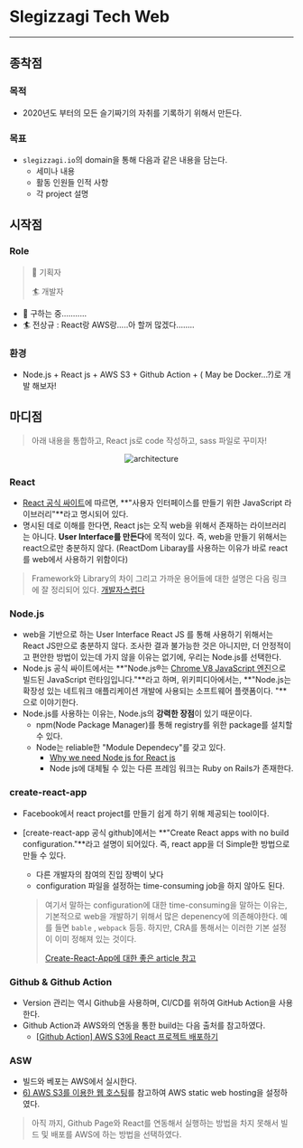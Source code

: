

# Slegizzagi Tech Web

---

## 종착점

### 목적

* 2020년도 부터의 모든 슬기짜기의 자취를 기록하기 위해서 만든다.

### 목표

* ``slegizzagi.io``의 domain을 통해 다음과 같은 내용을 담는다.
  *  세미나 내용
  * 활동 인원들 인적 사항
  * 각 project 설명

## 시작점

### Role

> :wine_glass: 기획자
>
> 🏄  개발자

* :wine_glass: 구하는 중...........
* 🏄 전상규 : React랑 AWS랑.....아 할꺼 많겠다........

### 환경

* Node.js + React js + AWS S3 + Github Action + ( May be Docker...?)로 개발 해보자!

## 마디점

> 아래 내용을 통합하고, React js로 code 작성하고, sass 파일로 꾸미자!

<center><img src="./../../src/architecture.png" alt="architecture" /></center>





### React

- [React 공식 싸이트](https://ko.reactjs.org/)에 따르면, **"사용자 인터페이스를 만들기 위한 JavaScript 라이브러리"**라고 명시되어 있다. 
- 명시된 데로 이해를 한다면,  React js는 오직 web을 위해서 존재하는 라이브러리는 아니다. **User Interface를 만든다**에 목적이 있다. 즉,  web을 만들기 위해서는 react으로만 충분하지 않다. (ReactDom Libaray를 사용하는 이유가 바로  react를 web에서 사용하기 위함이다)

> Framework와 Library의 차이 그리고 가까운 용어들에 대한 설명은 다음 링크에 잘 정리되어 있다. [개발자스럽다](https://blog.gaerae.com/2016/11/what-is-library-and-framework-and-architecture-and-platform.html)

### Node.js

- web을 기반으로 하는 User Interface React JS 를 통해 사용하기 위해서는 React JS만으로 충분하지 않다. 조사한 결과 불가능한 것은 아니지만, 더 안정적이고 편안한 방법이 있는데 가지 않을 이유는 없기에, 우리는  Node.js를 선택한다.
- Node.js 공식 싸이트에서는 **"Node.js®는 [Chrome V8 JavaScript 엔진](https://v8.dev/)으로 빌드된 JavaScript 런타임입니다."**라고 하며, 위키피디아에서는, **"Node.js는 확장성 있는 네트워크 애플리케이션 개발에 사용되는 소프트웨어 플랫폼이다. "**으로 이야기한다.
- Node.js를 사용하는 이유는, Node.js의 **강력한 장점**이 있기 때문이다.
  - npm(Node Package Manager)를 통해  registry를 위한 package를 설치할 수 있다.
  - Node는 reliable한  "Module Dependecy"를 갖고 있다.
    - [Why we need Node js for React js](https://jscomplete.com/learn/why-node-for-react)
    - Node js에 대체될 수 있는 다른 프레임 워크는 Ruby on Rails가 존재한다.
### create-react-app

* Facebook에서 react project를 만들기 쉽게 하기 위해 제공되는 tool이다.

* [create-react-app 공식  github]에서는 **"Create React apps with no build configuration."**라고 설명이 되어있다. 즉,  react app을 더 Simple한 방법으로 만들 수 있다.

  * 다른 개발자의 참여의 진입 장벽이 낮다
  * configuration 파일을 설정하는 time-consuming job을 하지 않아도 된다.

  > 여기서 말하는  configuration에 대한 time-consuming을 말하는 이유는, 기본적으로 web을 개발하기 위해서 많은  depenency에 의존해야한다. 예를 들면 `bable` , `webpack` 등등. 하지만, CRA를 통해서는 이러한 기본 설정이 이미 정해져 있는 것이다.
  >
  > [Create-React-App에 대한 좋은 article 참고](https://geekscreed.com/blog/use-create-react-app-to-scaffold-next-react-app/)

### Github & Github Action

* Version 관리는 역시  Github을 사용하며, CI/CD를 위하여  GitHub Action을 사용한다.
* Github Action과 AWS와의 연동을 통한  build는 다음 출처를 참고하였다.
  * [[Github Action\] AWS S3에 React 프로젝트 배포하기]([https://velog.io/@loakick/Github-Action-AWS-S3에-React-프로젝트-배포하기](https://velog.io/@loakick/Github-Action-AWS-S3에-React-프로젝트-배포하기))

### ASW

* 빌드와 베포는 AWS에서 실시한다.
* [6) AWS S3를 이용한 웹 호스팅](https://jongmin92.github.io/2017/07/17/Emily/6-aws-s3-static-web-hosting/)를 참고하여 AWS static web hosting을 설정하였다.

> 아직 까지, Github Page와 React를 연동해서 실행하는 방법을 차지 못해서 빌드 및 배포를  AWS에 하는 방법을 선택하였다.

